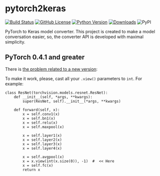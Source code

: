 # pytorch2keras

[![Build Status](https://travis-ci.com/nerox8664/pytorch2keras.svg?branch=master)](https://travis-ci.com/nerox8664/pytorch2keras)
[![GitHub License](https://img.shields.io/badge/License-MIT-blue.svg)](https://opensource.org/licenses/MIT)
[![Python Version](https://img.shields.io/badge/python-2.7%2C3.6-lightgrey.svg)](https://github.com/nerox8664/pytorch2keras)
[![Downloads](https://pepy.tech/badge/pytorch2keras)](https://pepy.tech/project/pytorch2keras)
![PyPI](https://img.shields.io/pypi/v/pytorch2keras.svg)

PyTorch to Keras model converter. This project is created to make a model conversation easier, so, the converter API is developed with maximal simplicity.


## PyTorch 0.4.1 and greater

There is [the problem related to a new version](https://github.com/pytorch/pytorch/issues/13963):

To make it work, please, cast all your `.view()` parameters to `int`. For example:

```
class ResNet(torchvision.models.resnet.ResNet):
    def __init__(self, *args, **kwargs):
        super(ResNet, self).__init__(*args, **kwargs)

    def forward(self, x):
        x = self.conv1(x)
        x = self.bn1(x)
        x = self.relu(x)
        x = self.maxpool(x)

        x = self.layer1(x)
        x = self.layer2(x)
        x = self.layer3(x)
        x = self.layer4(x)

        x = self.avgpool(x)
        x = x.view(int(x.size(0)), -1)  #  << Here
        x = self.fc(x)
        return x
```
